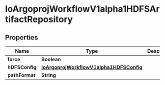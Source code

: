 

# IoArgoprojWorkflowV1alpha1HDFSArtifactRepository


## Properties

Name | Type | Description | Notes
------------ | ------------- | ------------- | -------------
**force** | **Boolean** |  |  [optional]
**hDFSConfig** | [**IoArgoprojWorkflowV1alpha1HDFSConfig**](IoArgoprojWorkflowV1alpha1HDFSConfig.md) |  |  [optional]
**pathFormat** | **String** |  |  [optional]



